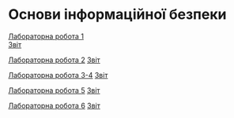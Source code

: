 # Основи інформаційної безпеки

[Лабораторна робота 1](https://github.com/anton-babych/ib-2course/tree/master/lab1)    
[Звіт](https://docs.google.com/document/d/1lPm3k2IKkDO6ID3A73lwF0auWakWbilA0XdT5Rwi-To/edit?usp=sharing)


[Лабораторна робота 2](https://github.com/anton-babych/ib-2course/tree/master/lab2)
[Звіт]()


[Лабораторна робота 3-4](https://github.com/anton-babych/ib-2course/tree/master/lab34)
[Звіт]()


[Лабораторна робота 5](https://github.com/anton-babych/ib-2course/tree/master/lab5)
[Звіт]()


[Лабораторна робота 6](https://github.com/anton-babych/ib-2course/tree/master/lab6)
[Звіт]()
